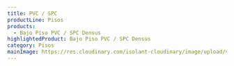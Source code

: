 ```yaml
---
title: PVC / SPC
productLine: Pisos
products:
  - Bajo Piso PVC / SPC Densus
highlightedProduct: Bajo Piso PVC / SPC Densus
category: Pisos
mainImage: https://res.cloudinary.com/isolant-cloudinary/image/upload/v1633520966/website-2021/solutions/isolant-aislantes-soluciones-pisos-encabezado.jpg
---
```

